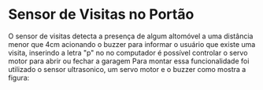 # Sensor de Visitas no Portão

O sensor de visitas detecta a presença de algum altomóvel a uma distância menor que 4cm acionando o buzzer para informar o usuário que existe uma visita, inserindo a letra "p" no no computador é possível controlar o servo motor para abrir ou fechar a garagem
Para montar essa funcionalidade foi utilizado o sensor ultrasonico, um servo motor e o buzzer como mostra a figura:


